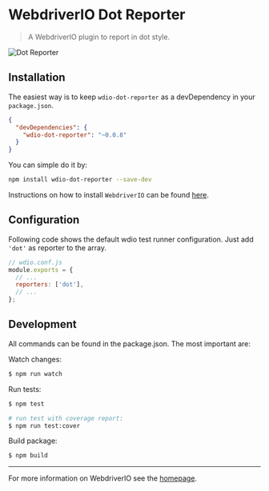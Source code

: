 WebdriverIO Dot Reporter
========================

> A WebdriverIO plugin to report in dot style.

![Dot Reporter](http://webdriver.io/img/dot.png "Dot Reporter")

## Installation

The easiest way is to keep `wdio-dot-reporter` as a devDependency in your `package.json`.

```json
{
  "devDependencies": {
    "wdio-dot-reporter": "~0.0.8"
  }
}
```

You can simple do it by:

```bash
npm install wdio-dot-reporter --save-dev
```

Instructions on how to install `WebdriverIO` can be found [here](http://webdriver.io/docs/gettingstarted.html).

## Configuration

Following code shows the default wdio test runner configuration. Just add `'dot'` as reporter
to the array.

```js
// wdio.conf.js
module.exports = {
  // ...
  reporters: ['dot'],
  // ...
};
```

## Development

All commands can be found in the package.json. The most important are:

Watch changes:

```sh
$ npm run watch
```

Run tests:

```sh
$ npm test

# run test with coverage report:
$ npm run test:cover
```

Build package:

```sh
$ npm build
```

----

For more information on WebdriverIO see the [homepage](http://webdriver.io).
